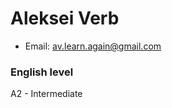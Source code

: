 
# **Aleksei Verb**

* Email:                            av.learn.again@gmail.com

### **English level**
A2 - Intermediate

